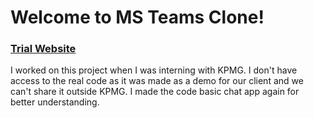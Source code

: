 # Welcome to MS Teams Clone!

### [Trial Website](dhruv-chat-application.netlify.app)

I worked on this project when I was interning with KPMG. I don't have access to the real code as it was made as a demo for our client and we can't share it outside KPMG. I made the code basic chat app again for better understanding. 

